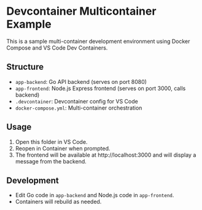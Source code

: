 # Devcontainer Multicontainer Example

This is a sample multi-container development environment using Docker Compose and VS Code Dev Containers.

## Structure
- `app-backend`: Go API backend (serves on port 8080)
- `app-frontend`: Node.js Express frontend (serves on port 3000, calls backend)
- `.devcontainer`: Devcontainer config for VS Code
- `docker-compose.yml`: Multi-container orchestration

## Usage
1. Open this folder in VS Code.
2. Reopen in Container when prompted.
3. The frontend will be available at http://localhost:3000 and will display a message from the backend.

## Development
- Edit Go code in `app-backend` and Node.js code in `app-frontend`.
- Containers will rebuild as needed.
